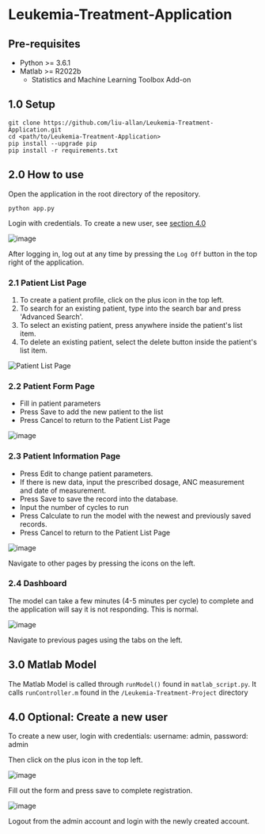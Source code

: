 # Leukemia-Treatment-Application

## Pre-requisites

- Python >= 3.6.1
- Matlab >= R2022b
  - Statistics and Machine Learning Toolbox Add-on

## 1.0 Setup

```
git clone https://github.com/liu-allan/Leukemia-Treatment-Application.git
cd <path/to/Leukemia-Treatment-Application>
pip install --upgrade pip
pip install -r requirements.txt
```

## 2.0 How to use

Open the application in the root directory of the repository.
```
python app.py
```
Login with credentials. To create a new user, see [section 4.0](https://github.com/liu-allan/Leukemia-Treatment-Application/tree/documentation#40-optional-create-a-new-user)

![image](https://user-images.githubusercontent.com/44624435/226797287-7ec91a25-df3c-48b4-99d3-2bb32287f7fa.png)

After logging in, log out at any time by pressing the `Log Off` button in the top right of the application. 


### 2.1 Patient List Page

1. To create a patient profile, click on the plus icon in the top left.
2. To search for an existing patient, type into the search bar and press 'Advanced Search'.
3. To select an existing patient, press anywhere inside the patient's list item.
4. To delete an existing patient, select the delete button inside the patient's list item.

![Patient List Page](https://user-images.githubusercontent.com/44624435/230219923-d36b345d-eec3-4538-819f-e55752291e30.png)

### 2.2 Patient Form Page

- Fill in patient parameters 
- Press Save to add the new patient to the list
- Press Cancel to return to the Patient List Page

![image](https://user-images.githubusercontent.com/44624435/230220126-69396a73-789b-462c-8148-f99022ee2b2b.png)


### 2.3 Patient Information Page

- Press Edit to change patient parameters.
- If there is new data, input the prescribed dosage, ANC measurement and date of measurement.
- Press Save to save the record into the database.
- Input the number of cycles to run
- Press Calculate to run the model with the newest and previously saved records. 
- Press Cancel to return to the Patient List Page

![image](https://user-images.githubusercontent.com/44624435/230220395-b7f8dfa9-6d76-401e-8e1f-6c42c81ceeed.png)

Navigate to other pages by pressing the icons on the left.

### 2.4 Dashboard

The model can take a few minutes (4-5 minutes per cycle) to complete and the application will say it is not responding. This is normal.

![image](https://user-images.githubusercontent.com/44624435/226801521-8a6a05b7-9332-4b66-bea4-fbf06a8e1651.png)

Navigate to previous pages using the tabs on the left.

## 3.0 Matlab Model

The Matlab Model is called through `runModel()` found in `matlab_script.py`. It calls `runController.m` found in the `/Leukemia-Treatment-Project` directory 

## 4.0 Optional: Create a new user

To create a new user, login with credentials: username: admin, password: admin

Then click on the plus icon in the top left.

![image](https://user-images.githubusercontent.com/44624435/230220785-ed69bebe-98d0-4843-8056-8ba1e72cbae4.png)

Fill out the form and press save to complete registration.

![image](https://user-images.githubusercontent.com/44624435/226797182-f944154d-26f6-49cb-be06-4cd3216e4d7f.png)

Logout from the admin account and login with the newly created account.


